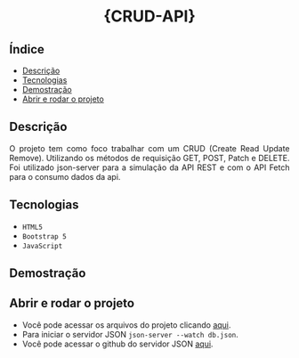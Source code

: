 <!-- Please update value in the {}  -->

<h1 align="center">{CRUD-API}</h1>


<!-- TABLE OF CONTENTS -->

## Índice

- [Descrição](#Descrição)
- [Tecnologias](#tecnologias)
- [Demostração](#Demostração)
- [Abrir e rodar o projeto](#abrir-e-rodar-o-projeto)

<!-- OVERVIEW -->

## Descrição

<p align="justify">
    O projeto tem como foco trabalhar com um CRUD (Create Read Update Remove). Utilizando os métodos de requisição GET, POST, Patch e DELETE. Foi utilizado json-server para a simulação da API REST e com o API Fetch para o consumo dados da api.
</p> 

## Tecnologias

<!-- This section should list any major frameworks that you built your project using. Here are a few examples.-->

- ``HTML5``
- ``Bootstrap 5``
- ``JavaScript``

## Demostração

<!-- List the features of your application or follow the template. Don't share the figma file here :) -->



## Abrir e rodar o projeto

<!-- This section should list any articles or add-ons/plugins that helps you to complete the project. This is optional but it will help you in the future. For exmpale -->

- Você pode acessar os arquivos do projeto clicando [aqui](https://github.com/Mrpv/crud-api.git).
- Para iniciar o servidor JSON ` json-server --watch db.json `. 
- Você pode acessar o github do servidor JSON [aqui](https://github.com/typicode/json-server).
